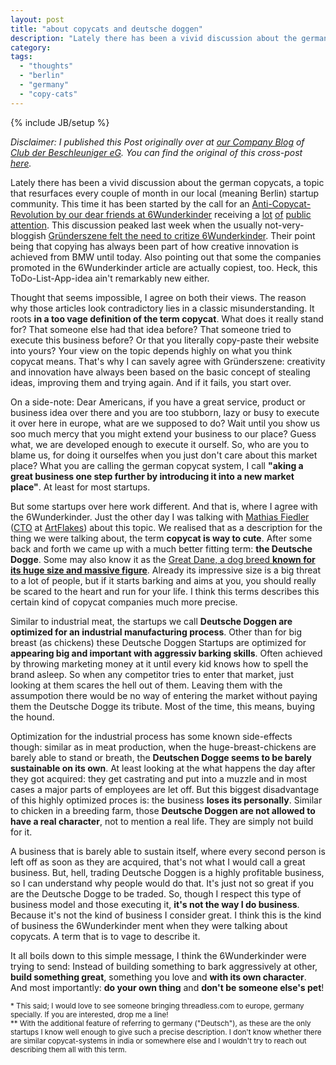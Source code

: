 ```yaml
---
layout: post
title: "about copycats and deutsche doggen"
description: "Lately there has been a vivid discussion about the german copycats, a topic that&nbsp;resurfaces&nbsp;every couple of month in our local (meaning Berlin) startup community. This time it has been started by the call for an <a href='http://www.6wunderkinder.com/blog/2011/08/09/founders-stand-up-the-anti-copycat-revolution-starts-now/'>Anti-Copycat-Revolution by our dear friends at 6Wunderkinder</a> receiving a <a href='http://www.techberlin.com/post/8691059569/to-copy-or-not-copy'>lot</a> <a href='http://www.basicthinking.de/blog/2011/10/25/arger-uber-eingeschworene-berliner-startup-szene-lost-neue-debatte-uber-copycats-aus/'>of</a> <a href='http://www.heise.de/newsticker/meldung/Krach-in-Berliner-Gruenderszene-1365891.html'>public</a> <a href='http://www.ksta.de/html/artikel/1314098346298.shtml'>attention</a>. This discussion peaked last week when the usually not-very-bloggish <a href='http://www.gruenderszene.de/allgemein/copycats'>Gründerszene felt the need to critize 6Wunderkinder</a>. Their point being that copying has always been part of how creative innovation is achieved from BMW until today. Also pointing out&nbsp;that some the companies promoted in the 6Wunderkinder article are actually copiest, too. Heck, this ToDo-List-App-idea ain't remarkably new either."
category: 
tags: 
  - "thoughts"
  - "berlin"
  - "germany"
  - "copy-cats"
---
```

{% include JB/setup %}

_Disclaimer: I published this Post originally over at [our Company Blog](http://blog.dieBeschleuniger.de) of [Club der Beschleuniger eG](http://www.dieBeschleuniger.de). You can find the original of this cross-post [here](http://blog.diebeschleuniger.de/2011/10/about-copycats-and-deutsche-doggen.html)._


Lately there has been a vivid discussion about the german copycats, a topic that&nbsp;resurfaces&nbsp;every couple of month in our local (meaning Berlin) startup community. This time it has been started by the call for an <a href="http://www.6wunderkinder.com/blog/2011/08/09/founders-stand-up-the-anti-copycat-revolution-starts-now/">Anti-Copycat-Revolution by our dear friends at 6Wunderkinder</a> receiving a <a href="http://www.techberlin.com/post/8691059569/to-copy-or-not-copy">lot</a> <a href="http://www.basicthinking.de/blog/2011/10/25/arger-uber-eingeschworene-berliner-startup-szene-lost-neue-debatte-uber-copycats-aus/">of</a> <a href="http://www.heise.de/newsticker/meldung/Krach-in-Berliner-Gruenderszene-1365891.html">public</a> <a href="http://www.ksta.de/html/artikel/1314098346298.shtml">attention</a>. This discussion peaked last week when the usually not-very-bloggish <a href="http://www.gruenderszene.de/allgemein/copycats">Gründerszene felt the need to critize 6Wunderkinder</a>. Their point being that copying has always been part of how creative innovation is achieved from BMW until today. Also pointing out&nbsp;that some the companies promoted in the 6Wunderkinder article are actually copiest, too. Heck, this ToDo-List-App-idea ain't remarkably new either.

Thought that seems impossible, I agree on both their views. The reason why those articles look contradictory lies in a classic misunderstanding. It roots  **in a too&nbsp;vage definition of the term copycat**. What does it really stand for? That someone else had that idea before? That someone tried to execute this business before? Or that you literally copy-paste their website into yours? Your view on the topic depends highly on what you think copycat means. That's why I can savely agree with Gründerszene: creativity and innovation have always been based on the basic concept of stealing ideas, improving them and trying again. And if it fails, you start over.

On a side-note: Dear Americans, if you have a great service, product or business idea over there and you are too stubborn, lazy or busy to execute it over here in europe, what are we&nbsp;supposed&nbsp;to do? Wait until you show us soo much mercy that you might extend your business to our place? Guess what, we are developed enough to execute it ourself. So, who are you to blame us, for doing it ourselfes when you just don't care about this market place? What you are calling the german copycat system, I call **"aking a great business one step further by introducing it into a new market place"**. At least for most startups.

But some startups over here work different. And that is, where I agree with the 6Wunderkinder. Just the other day I was talking with <a href="http://twitter.com/majofi">Mathias Fiedler</a> (<a href="http://www.artflakes.com/de/shop/majofi">CTO</a> at <a href="http://www.artflakes.com/">ArtFlakes</a>) about this topic. We realised that as a description for the thing we were talking about, the term  **copycat is way to cute**.&nbsp;After some back and forth we came up with a much better fitting term:  **the Deutsche Dogge**. Some may also know it as the <a href="http://en.wikipedia.org/wiki/Deutsche_Dogge">Great Dane, a dog breed <b>known for its huge size and massive figure</b></a>. Already its impressive size is a big threat to a lot of people, but if it starts barking and aims at you, you should really be scared to the heart and run for your life. I think this terms describes this certain kind of copycat companies much more precise.

Similar to industrial meat, the startups we call  **Deutsche Doggen are optimized for an industrial manufacturing process**. Other than for big breast (as chickens) these Deutsche Doggen Startups are optimized for  **appearing big and important with aggressiv barking skills**. Often achieved by throwing marketing money at it until every kid knows how to spell the brand asleep. So when any competitor tries to enter that market, just looking at them scares the hell out of them. Leaving them with the assumpotion there would be no way of entering the market without paying them the Deutsche Dogge its tribute. Most of the time, this means, buying the hound.

Optimization for the industrial process has some known side-effects though: similar as in meat production, when the huge-breast-chickens are barely able to stand or breath, the  **Deutschen Dogge seems to be barely sustainable on its own**. At least looking at the what happens the day after they got acquired: they get castrating and put into a muzzle and in most cases a major parts of employees are let off.&nbsp;But this biggest disadvantage of this highly optimized proces is: the business  **loses its personally**. Similar to chicken in a breeding farm, those  **Deutsche Doggen are not allowed to have a real character**, not to mention a real life. They are simply not build for it.

A business that is barely able to sustain itself, where every second person is left off as soon as they are acquired, that's not what I would call&nbsp;a great business.&nbsp;But, hell, trading Deutsche Doggen is a highly profitable business, so I can understand why people would do that. It's just not so great if you are the Deutsche Dogge to be traded. So, though I respect this type of business model and those executing it, **it's&nbsp;not the way I do business**. Because it's not the kind of business I consider great. I think this is the kind of business the 6Wunderkinder ment when they were talking about copycats. A term that is to vage to describe it.

It all boils down to this simple message, I think the 6Wunderkinder were trying to send: Instead of building something to bark&nbsp;aggressively&nbsp;at other,  **build something great**, something you love and  **with its own character**. And most importantly: **do your own thing** and **don't be someone else's pet**!


<small>* This said; I would love to see someone bringing threadless.com to europe, germany specially. If you are interested, drop me a line!
<br>
** With the additional feature of referring to germany ("Deutsch"), as these are the only startups I know well enough to give such a precise description. I don't know whether there are similar copycat-systems in india or somewhere else and I wouldn't try to reach out describing them all with this term.</small>


